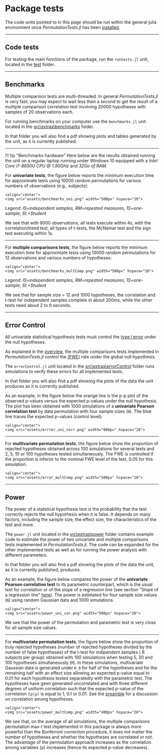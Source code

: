 # Package tests

The code units pointed to in this page should be run within the general julia environment
once *PermutationTests.jl* has been [installed](@ref "Installation").

---

## Code tests

For testing the main functions of the package, run the `runtests.jl` unit, located in the 
[test](https://github.com/Marco-Congedo/PermutationTests.jl/tree/master/test) folder.

---
## Benchmarks
Multiple comparison tests are multi-threaded. In general *PermutationTests.jl* is very fast; you may expect to wait less then a second to get the result of a multiple comparison correlation test involving 20000 hypotheses with samples of 20 observations each.

For running benchmarks on your computer use the `benchmarks.jl` unit located in the [src\extras\benchmarks](https://github.com/Marco-Congedo/PermutationTests.jl/tree/master/src/extras/benchmarks) folder.


In that folder you will also find a pdf showing plots and tables generated by the unit, as it is currently 
published.

---
!!! tip "Benchmarks hardware"
    Here below are the results obtained running the unit on a regular laptop running under Windows 10
    equipped with a *Intel Core i7-8650U CPU @ 1.90GHz* and *32Go of RAM*.

For **univariate tests**, the figure below reports the minimum execution time for approximate tests using 10000 random permutations for various numbers of observations (e.g., subjects):

```@raw html
<align="center">
<img src="assets/benchmarks_uni.png" width="500px" hspace="20">
```

*Legend: IS=independent samples, RM=repeated measures, 1S=one-sample, St.=Student*

We see that with 9000 observations, all tests execute within 4s, with the
correlation/trend test, all types of t-tests, the McNemar test and the sign test executing within 1s. 

---

For **multiple comparisons tests**, the figure below reports the minimum execution time for approximate tests using 10000 random permutations for 12 observations and various numbers of hypotheses:


```@raw html
<align="center">
<img src="assets/benchmarks_multComp.png" width="500px" hspace="20">
```
*Legend: IS=independent samples, RM=repeated measures, 1S=one-sample, St.=Student*

We see that for sample size = 12 and 1000 hypotheses, the correlation and t-test for independent samples complete in about 200ms, while the other tests need about 2 to 8 seconds.

---
## Error Control

All univariate statistical hypothesis tests must control the 
[type I error](https://en.wikipedia.org/wiki/Type_I_and_type_II_errors) under the null hypotheses.

As explained in the [overview](@ref "Overview"), the multiple comparisons tests implemented in *PermutationTests.jl*
control the [(FWE)](https://en.wikipedia.org/wiki/Family-wise_error_rate) rate under the global null hypothesis.

The `errorControl.jl` unit located in the [src\extras\errorControl](https://github.com/Marco-Congedo/PermutationTests.jl/tree/master/src/extras/errorControl) folder runs simulations to verify these errors
for all implemented tests. 

In that folder you will also find a pdf showing the plots of the data the unit produces as it is currently 
published.

As an example, in the figure below the orange line is the p-p plot of the observed p-values versus the expected p-values under the null hypothesis. The plot has been obtained with 1000 simulations of a **univariate Pearson correlation test** by data permutation with four sample sizes (``N``). The blue line traces the expected 
p-values (control level):

```@raw html
<align="center">
<img src="assets/errror_uni_corr.png" width="800px" hspace="20">
```

---

For **multivariate permutation tests**, the figure below show the proportion of rejected hypotheses obtained 
across 100 simulations for several tests and 2, 5, 10 or 100 hypotheses tested simultaneously. 
The FWE is controlled if the proportion is inferior to the nominal FWE level of the test, 0.05 for this simulation.

```@raw html
<align="center">
<img src="assets/error_multComp.png" width="500px" hspace="20">
```

---
## Power

The power of a statstical hypothesis test is the probability that the test correctly rejects the null 
hypothesis when it is false. It depends on many factors, including the sample size, the effect size,
the characteristics of the test and more.

The `power.jl` unit located in the [src\extras\power](https://github.com/Marco-Congedo/PermutationTests.jl/tree/master/src/extras/power) folder contains example code to estimate the power of two univariate and multiple comparisons tests implemented in *PermutationTests.jl*. The code can be expanded for the other implemented tests as well as for running the power analysis with different parameters.

In that folder you will also find a pdf showing the plots of the data the unit, as it is currently 
published, produces.

As an example, the figure below compares the power of the **univariate Pearson correlation test** to its parametric counterpart, which is the usual test for correlation or of the slope of a regression line 
(see section "Slope of a regression line" [here](https://en.wikipedia.org/wiki/Student's_t-test)).
The power is estimated for four sample size values (``N``) using random Gaussian data and 1000 simulations.

```@raw html
<align="center">
<img src="assets/power_uni_cor.png" width="500px" hspace="20">
```

We see that the power of the permutation and parametric test is very close for all sample size values.

---

For **multivariate permutation tests**, the figure below show the proportion of truly rejected hypotheses 
(number of rejected hypotheses divided by the number of false hypotheses) of the t-test for 
indipendent samples ( 8 subjects per group) obtained with 100 simulations when testing 5, 20 and 100 hypotheses simultaneously (``M``). 
In these simulations, multivariate Gaussian data is
generated under ``H_0`` for half of the hypotheses and for the remaining half with an effect size allowing
an expected p-value equal to 0.01 for each hypothesis tested separatedly with the parametric test.
The hypotheses have geen generated uncorrelated and with three different degrees of uniform correlation such that the expected p-value of the correlation ``𝔼p(ρ)`` is equal to 1, 0.1 or 0.01. See the [preamble](@ref "Preamble")
for a discussion on correlation among hypotheses. 


```@raw html
<align="center">
<img src="assets/power_multComp.png" width="400px" hspace="20">
```

We see that, on the average of all simulations, the multiple comparisons permutation max-t test 
implemented in this package is always more powerful than the Bonferroni correction procedure,
it does not matter the number of hypotheses and whether the hypotheses are correlated or not. 
The advantage of the permutation approach increases as the correlation among variables (ρ) increases (hence its expected p-value decreases).

